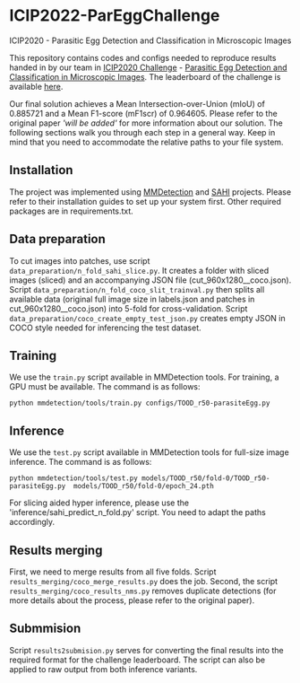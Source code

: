 # ICIP2022-ParEggChallenge
ICIP2020 - Parasitic Egg Detection and Classification in Microscopic Images

This repository contains codes and configs needed to reproduce results handed in by our team in [ICIP2020 Challenge](https://2022.ieeeicip.org/) - [Parasitic Egg Detection and Classification in Microscopic Images](https://icip2022challenge.piclab.ai/). The leaderboard of the challenge is available [here](https://icip2022challenge.piclab.ai/leaderboard/).

Our final solution achieves a Mean Intersection-over-Union (mIoU) of 0.885721 and a Mean F1-score (mF1scr) of 0.964605. Please refer to the original paper _'will be added'_ for more information about our solution. The following sections walk you through each step in a general way. Keep in mind that you need to accommodate the relative paths to your file system.

## Installation
The project was implemented using [MMDetection](https://github.com/open-mmlab/mmdetection) and [SAHI](https://github.com/obss/sahi) projects. Please refer to their installation guides to set up your system first.
Other required packages are in requirements.txt.

## Data preparation
To cut images into patches, use script `data_preparation/n_fold_sahi_slice.py`. It creates a folder with sliced images (sliced) and an accompanying JSON file (cut_960x1280__coco.json).
Script `data_preparation/n_fold_coco_slit_trainval.py` then splits all available data (original full image size in labels.json and patches in cut_960x1280__coco.json) into 5-fold for cross-validation.
Script `data_preparation/coco_create_empty_test_json.py` creates empty JSON in COCO style needed for inferencing the test dataset.

## Training
We use the `train.py` script available in MMDetection tools. For training, a GPU must be available. The command is as follows:
```
python mmdetection/tools/train.py configs/TOOD_r50-parasiteEgg.py
```

## Inference
We use the `test.py` script available in MMDetection tools for full-size image inference. The command is as follows:
```
python mmdetection/tools/test.py models/TOOD_r50/fold-0/TOOD_r50-parasiteEgg.py  models/TOOD_r50/fold-0/epoch_24.pth
```
For slicing aided hyper inference, please use the 'inference/sahi_predict_n_fold.py' script. You need to adapt the paths accordingly.

## Results merging
First, we need to merge results from all five folds. Script `results_merging/coco_merge_results.py` does the job.
Second, the script `results_merging/coco_results_nms.py` removes duplicate detections (for more details about the process, please refer to the original paper).

## Submmision
Script `results2submision.py` serves for converting the final results into the required format for the challenge leaderboard. The script can also be applied to raw output from both inference variants.

